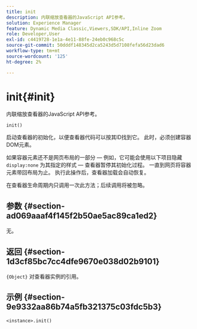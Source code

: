 ```yaml
---
title: init
description: 内联缩放查看器的JavaScript API参考。
solution: Experience Manager
feature: Dynamic Media Classic,Viewers,SDK/API,Inline Zoom
role: Developer,User
exl-id: c4419728-1e1a-4e11-88fe-24eb0c968c5c
source-git-commit: 50dddf148345d2ca5243d5d7108fefa56d23dad6
workflow-type: tm+mt
source-wordcount: '125'
ht-degree: 2%

---
```


# init{#init}

内联缩放查看器的JavaScript API参考。

`init()`

启动查看器的初始化，以便查看器代码可以按其ID找到它。 此时，必须创建容器DOM元素。

如果容器元素还不是网页布局的一部分 — 例如，它可能会使用以下项目隐藏 `display:none` 为其指定的样式 — 查看器暂停其初始化过程。 一直到网页将容器元素带回布局为止。 执行此操作后，查看器加载会自动恢复。

在查看器生命周期内只调用一次此方法；后续调用将被忽略。

## 参数 {#section-ad069aaaf4f145f2b50ae5ac89ca1ed2}

无。

## 返回 {#section-1d3cf85bc7cc4dfe9670e038d02b9101}

`{Object}` 对查看器实例的引用。

## 示例 {#section-9e9332aa86b74a5fb321375c03fdc5b3}

```
<instance>.init()
```
